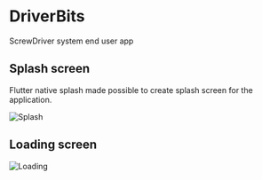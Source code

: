 # DriverBits

ScrewDriver system end user app

## Splash screen

Flutter native splash made possible to create splash screen for the application.

<img alt="Splash" src="https://drive.google.com/file/d/1-ln38Kp8lNezs5qOK5FKw_ijmOhnH41m/view?usp=drivesdk"/>

## Loading screen

<img alt="Loading" src="https://drive.google.com/file/d/1-kW2eF0SvtYMQlZsw4Fq9RuNavUi9z9d/view?usp=drivesdk"/>
